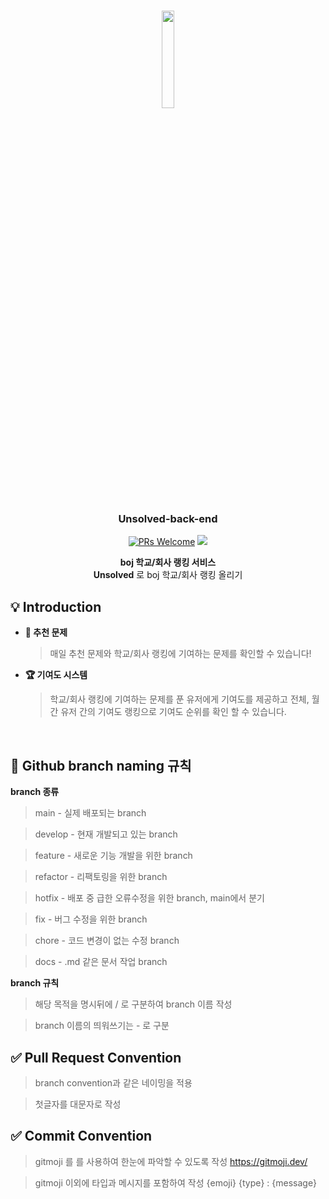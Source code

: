<div width="100%" height="100%" align="center">
  
<h1 align="center">
    <img width="20%" src="https://user-images.githubusercontent.com/67993856/166102839-8832ae1a-f09a-4866-a936-3d451b84a3e7.png" />
</h1>
  
<p align="center">
  <h3 align="center"> Unsolved-back-end </h3>
  <a href="CONTRIBUTING.md#pull-requests"><img src="https://img.shields.io/badge/PRs-welcome-brightgreen.svg" alt="PRs Welcome"></a>
  <img src="https://img.shields.io/badge/License-MIT-blue.svg">
  </p>
  
<b>boj 학교/회사 랭킹 서비스</b></br>
<b>Unsolved</b> 로 boj 학교/회사 랭킹 올리기

</div>

## :bulb: Introduction

- **📝 추천 문제**

  > 매일 추천 문제와 학교/회사 랭킹에 기여하는 문제를 확인할 수 있습니다!

- **🏆️ 기여도 시스템**

  > 학교/회사 랭킹에 기여하는 문제를 푼 유저에게 기여도를 제공하고 전체, 월간 유저 간의 기여도 랭킹으로 기여도 순위를 확인 할 수 있습니다.

</br>

## 🎋 Github branch naming 규칙

**branch 종류**
>main - 실제 배포되는 branch

>develop - 현재 개발되고 있는 branch

>feature - 새로운 기능 개발을 위한 branch

>refactor - 리팩토링을 위한 branch

>hotfix - 배포 중 급한 오류수정을 위한 branch, main에서 분기

>fix - 버그 수정을 위한 branch

>chore - 코드 변경이 없는 수정 branch

>docs - .md 같은 문서 작업 branch

**branch 규칙**
>해당 목적을 명시뒤에 / 로 구분하여 branch 이름 작성

>branch 이름의 띄워쓰기는 - 로 구분

## ✅ Pull Request Convention

>branch convention과 같은 네이밍을 적용

>첫글자를 대문자로 작성

## ✅ Commit Convention

> gitmoji 를 를 사용하여 한눈에 파악할 수 있도록 작성
> https://gitmoji.dev/

> gitmoji 이외에 타입과 메시지를 포함하여 작성
> {emoji} {type} : {message}
